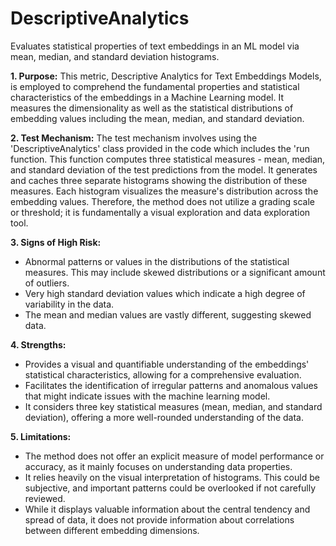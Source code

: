 # DescriptiveAnalytics

Evaluates statistical properties of text embeddings in an ML model via mean, median, and standard deviation
histograms.

**1. Purpose:**
This metric, Descriptive Analytics for Text Embeddings Models, is employed to comprehend the fundamental properties
and statistical characteristics of the embeddings in a Machine Learning model. It measures the dimensionality as
well as the statistical distributions of embedding values including the mean, median, and standard deviation.

**2. Test Mechanism:**
The test mechanism involves using the 'DescriptiveAnalytics' class provided in the code which includes the 'run
function. This function computes three statistical measures - mean, median, and standard deviation of the test
predictions from the model. It generates and caches three separate histograms showing the distribution of these
measures. Each histogram visualizes the measure's distribution across the embedding values. Therefore, the method
does not utilize a grading scale or threshold; it is fundamentally a visual exploration and data exploration tool.

**3. Signs of High Risk:**

- Abnormal patterns or values in the distributions of the statistical measures. This may include skewed
distributions or a significant amount of outliers.
- Very high standard deviation values which indicate a high degree of variability in the data.
- The mean and median values are vastly different, suggesting skewed data.

**4. Strengths:**

- Provides a visual and quantifiable understanding of the embeddings' statistical characteristics, allowing for a
comprehensive evaluation.
- Facilitates the identification of irregular patterns and anomalous values that might indicate issues with the
machine learning model.
- It considers three key statistical measures (mean, median, and standard deviation), offering a more well-rounded
understanding of the data.

**5. Limitations:**

- The method does not offer an explicit measure of model performance or accuracy, as it mainly focuses on
understanding data properties.
- It relies heavily on the visual interpretation of histograms. This could be subjective, and important patterns
could be overlooked if not carefully reviewed.
- While it displays valuable information about the central tendency and spread of data, it does not provide
information about correlations between different embedding dimensions.